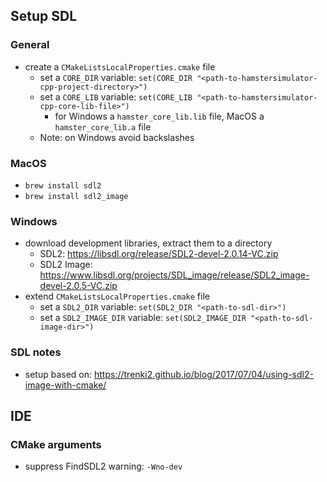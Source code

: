 ## Setup SDL

### General

* create a `CMakeListsLocalProperties.cmake` file
    * set a `CORE_DIR` variable: `set(CORE_DIR "<path-to-hamstersimulator-cpp-project-directory>")`
    * set a `CORE_LIB` variable: `set(CORE_LIB "<path-to-hamstersimulator-cpp-core-lib-file>")`
        * for Windows a `hamster_core_lib.lib` file, MacOS a `hamster_core_lib.a` file
    * Note: on Windows avoid backslashes

### MacOS

* `brew install sdl2`
* `brew install sdl2_image`

### Windows

* download development libraries, extract them to a directory
    * SDL2: https://libsdl.org/release/SDL2-devel-2.0.14-VC.zip
    * SDL2 Image: https://www.libsdl.org/projects/SDL_image/release/SDL2_image-devel-2.0.5-VC.zip
* extend `CMakeListsLocalProperties.cmake` file
    * set a `SDL2_DIR` variable: `set(SDL2_DIR "<path-to-sdl-dir>")`
    * set a `SDL2_IMAGE_DIR` variable: `set(SDL2_IMAGE_DIR "<path-to-sdl-image-dir>")`


### SDL notes

* setup based on: https://trenki2.github.io/blog/2017/07/04/using-sdl2-image-with-cmake/

## IDE

### CMake arguments

* suppress FindSDL2 warning: `-Wno-dev`